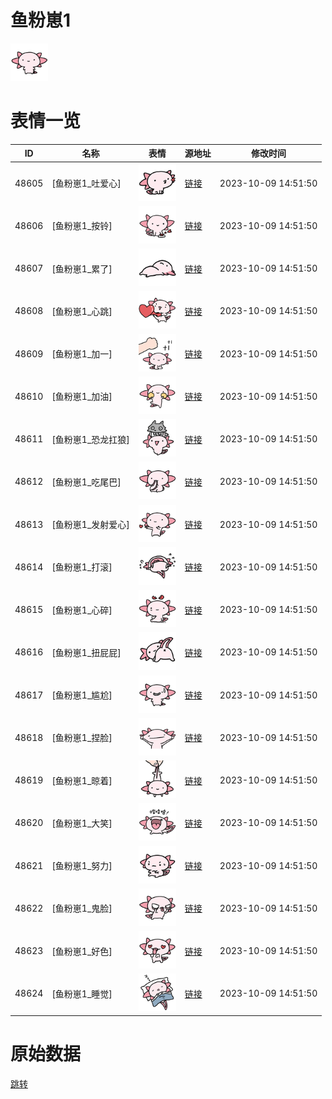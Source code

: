 # 鱼粉崽1

<img src="./cover.png" height="60" alt="cover" />

# 表情一览

|ID|名称|表情|源地址|修改时间|
|----|----|----|----|----|
|48605|[鱼粉崽1_吐爱心]|<img src="./pic/048605_%5B鱼粉崽1_吐爱心%5D.png" height="60" alt="吐爱心"/>|[链接](https://i0.hdslb.com/bfs/garb/a704d6f3252c0bd7377ec03c98d6fb3e68e7c3cc.png)|2023-10-09 14:51:50|
|48606|[鱼粉崽1_按铃]|<img src="./pic/048606_%5B鱼粉崽1_按铃%5D.png" height="60" alt="按铃"/>|[链接](https://i0.hdslb.com/bfs/garb/c515da75bdffb1587b5c466a68c029b09acbcb0c.png)|2023-10-09 14:51:50|
|48607|[鱼粉崽1_累了]|<img src="./pic/048607_%5B鱼粉崽1_累了%5D.png" height="60" alt="累了"/>|[链接](https://i0.hdslb.com/bfs/garb/9b29bfaf0482a884240b0a33e40db65f1b6684d4.png)|2023-10-09 14:51:50|
|48608|[鱼粉崽1_心跳]|<img src="./pic/048608_%5B鱼粉崽1_心跳%5D.png" height="60" alt="心跳"/>|[链接](https://i0.hdslb.com/bfs/garb/b85e4f512a5afa556f94fce9086e897e310faad5.png)|2023-10-09 14:51:50|
|48609|[鱼粉崽1_加一]|<img src="./pic/048609_%5B鱼粉崽1_加一%5D.png" height="60" alt="加一"/>|[链接](https://i0.hdslb.com/bfs/garb/5242bdc5612b1ece4152d87215c2728d25291399.png)|2023-10-09 14:51:50|
|48610|[鱼粉崽1_加油]|<img src="./pic/048610_%5B鱼粉崽1_加油%5D.png" height="60" alt="加油"/>|[链接](https://i0.hdslb.com/bfs/garb/0c225011972f79b194c27e1a81beeed88e186570.png)|2023-10-09 14:51:50|
|48611|[鱼粉崽1_恐龙扛狼]|<img src="./pic/048611_%5B鱼粉崽1_恐龙扛狼%5D.png" height="60" alt="恐龙扛狼"/>|[链接](https://i0.hdslb.com/bfs/garb/7d3173fe3a96d5f404e67c029cb95704834ac7ba.png)|2023-10-09 14:51:50|
|48612|[鱼粉崽1_吃尾巴]|<img src="./pic/048612_%5B鱼粉崽1_吃尾巴%5D.png" height="60" alt="吃尾巴"/>|[链接](https://i0.hdslb.com/bfs/garb/32b99e9ea6b3f15b4f316a07abea1a3a1ddfb2c7.png)|2023-10-09 14:51:50|
|48613|[鱼粉崽1_发射爱心]|<img src="./pic/048613_%5B鱼粉崽1_发射爱心%5D.png" height="60" alt="发射爱心"/>|[链接](https://i0.hdslb.com/bfs/garb/1eca899bf36d77f27130a70c21910c6193881e22.png)|2023-10-09 14:51:50|
|48614|[鱼粉崽1_打滚]|<img src="./pic/048614_%5B鱼粉崽1_打滚%5D.png" height="60" alt="打滚"/>|[链接](https://i0.hdslb.com/bfs/garb/0ef826fa0d140de46ceaae5a8fae9ed6796b2af1.png)|2023-10-09 14:51:50|
|48615|[鱼粉崽1_心碎]|<img src="./pic/048615_%5B鱼粉崽1_心碎%5D.png" height="60" alt="心碎"/>|[链接](https://i0.hdslb.com/bfs/garb/99affe2da0da7a25e62cd6262efb2bb01cec918a.png)|2023-10-09 14:51:50|
|48616|[鱼粉崽1_扭屁屁]|<img src="./pic/048616_%5B鱼粉崽1_扭屁屁%5D.png" height="60" alt="扭屁屁"/>|[链接](https://i0.hdslb.com/bfs/garb/fc80f2f3c9d1157486c0877519e1ea322c67963b.png)|2023-10-09 14:51:50|
|48617|[鱼粉崽1_尴尬]|<img src="./pic/048617_%5B鱼粉崽1_尴尬%5D.png" height="60" alt="尴尬"/>|[链接](https://i0.hdslb.com/bfs/garb/0ad0da6e82a8573f8014cccb3d5bcdca556146b2.png)|2023-10-09 14:51:50|
|48618|[鱼粉崽1_捏脸]|<img src="./pic/048618_%5B鱼粉崽1_捏脸%5D.png" height="60" alt="捏脸"/>|[链接](https://i0.hdslb.com/bfs/garb/c0ae5881ecbe91a9dace954ef6ffe3166550bad9.png)|2023-10-09 14:51:50|
|48619|[鱼粉崽1_晾着]|<img src="./pic/048619_%5B鱼粉崽1_晾着%5D.png" height="60" alt="晾着"/>|[链接](https://i0.hdslb.com/bfs/garb/c926905f8e4ccbc5a74572b67cd7be5bd93d4964.png)|2023-10-09 14:51:50|
|48620|[鱼粉崽1_大笑]|<img src="./pic/048620_%5B鱼粉崽1_大笑%5D.png" height="60" alt="大笑"/>|[链接](https://i0.hdslb.com/bfs/garb/a9ed74e7fb2a4c54f621717a90cc88b8b11df6dd.png)|2023-10-09 14:51:50|
|48621|[鱼粉崽1_努力]|<img src="./pic/048621_%5B鱼粉崽1_努力%5D.png" height="60" alt="努力"/>|[链接](https://i0.hdslb.com/bfs/garb/fc0c825a5050b32c65b28dbb7bf4c776f34ae868.png)|2023-10-09 14:51:50|
|48622|[鱼粉崽1_鬼脸]|<img src="./pic/048622_%5B鱼粉崽1_鬼脸%5D.png" height="60" alt="鬼脸"/>|[链接](https://i0.hdslb.com/bfs/garb/0b6e5c4a8888332caccbc3a26fab8be17a0dc6ab.png)|2023-10-09 14:51:50|
|48623|[鱼粉崽1_好色]|<img src="./pic/048623_%5B鱼粉崽1_好色%5D.png" height="60" alt="好色"/>|[链接](https://i0.hdslb.com/bfs/garb/a108a6fc52e9d41e0be1856297b486117339d862.png)|2023-10-09 14:51:50|
|48624|[鱼粉崽1_睡觉]|<img src="./pic/048624_%5B鱼粉崽1_睡觉%5D.png" height="60" alt="睡觉"/>|[链接](https://i0.hdslb.com/bfs/garb/c954c4e59964d9b3d71466c29d32302d80671bea.png)|2023-10-09 14:51:50|

# 原始数据

[跳转](./raw.json)

